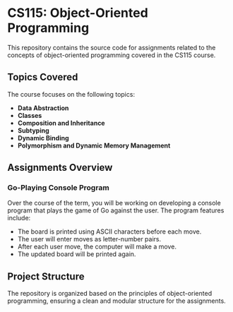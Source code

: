 # CS115: Object-Oriented Programming 

This repository contains the source code for assignments related to the concepts of object-oriented programming covered in the CS115 course.

## Topics Covered

The course focuses on the following topics:

- **Data Abstraction**
- **Classes**
- **Composition and Inheritance**
- **Subtyping**
- **Dynamic Binding**
- **Polymorphism and Dynamic Memory Management**

## Assignments Overview

### Go-Playing Console Program

Over the course of the term, you will be working on developing a console program that plays the game of Go against the user. The program features include:

- The board is printed using ASCII characters before each move.
- The user will enter moves as letter-number pairs.
- After each user move, the computer will make a move.
- The updated board will be printed again.

## Project Structure

The repository is organized based on the principles of object-oriented programming, ensuring a clean and modular structure for the assignments.

